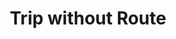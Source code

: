 ---
title: Trip without Route
description: null
value: "03"
color: "#22c55e"
cardColor: "#dbeafe"
---